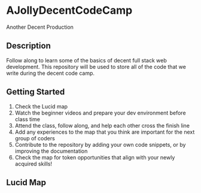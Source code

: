# AJollyDecentCodeCamp
Another Decent Production

## Description
Follow along to learn some of the basics of decent full stack web development. This repository will be used to store all of the code that we write during the decent code camp. 

## Getting Started
1. Check the Lucid map
2. Watch the beginner videos and prepare your dev environment before class time
3. Attend the class, follow along, and help each other cross the finish line
4. Add any experiences to the map that you think are important for the next group of coders
5. Contribute to the repository by adding your own code snippets, or by improving the documentation
6. Check the map for token opportunities that align with your newly acquired skills!

## Lucid Map

